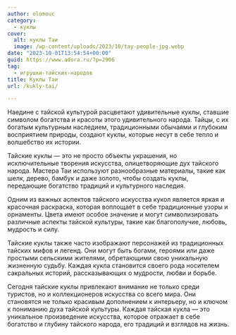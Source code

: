 ```yaml
---
author: olomouc
category:
  - куклы
cover:
  alt: куклы Таи
  image: /wp-content/uploads/2023/10/tay-people-jpg.webp
date: "2023-10-01T13:54:54+00:00"
guid: https://www.adora.ru/?p=2906
tag:
  - игрушки-тайских-народов
title: Куклы Таи
url: /kukly-tai/

---
```

Наедине с тайской культурой расцветают удивительные куклы, ставшие символом богатства и красоты этого удивительного народа. Тайцы, с их богатым культурным наследием, традиционными обычаями и глубоким восприятием природы, создают куклы, которые несут в себе тепло и волшебство их истории.

Тайские куклы — это не просто объекты украшения, но исключительные творения искусства, олицетворяющие дух тайского народа. Мастера Таи используют разнообразные материалы, такие как шелк, дерево, бамбук и даже золото, чтобы создать куклы, передающие богатство традиций и культурного наследия.

Одним из важных аспектов тайского искусства кукол является яркая и красочная раскраска, которая воплощает в себе традиционные узоры и орнаменты. Цвета имеют особое значение и могут символизировать различные аспекты тайской культуры, такие как благополучие, любовь, мудрость и силу.

Тайские куклы также часто изображают персонажей из традиционных тайских мифов и легенд. Они могут быть богами, героями или даже простыми сельскими жителями, обретающими свою уникальную жизненную судьбу. Каждая кукла становится своего рода носителем сакральных историй, рассказывающих о мудрости, любви и борьбе.

Сегодня тайские куклы привлекают внимание не только среди туристов, но и коллекционеров искусства со всего мира. Они становятся не только красивым дополнением к интерьеру, но и ключом к пониманию духа тайской культуры. Каждая тайская кукла — это уникальное произведение искусства, которое отражает в себе богатство и глубину тайского народа, его традиций и взглядов на жизнь.
